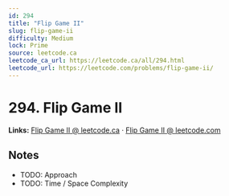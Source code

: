 ```yaml
--- 
id: 294
title: "Flip Game II"
slug: flip-game-ii
difficulty: Medium
lock: Prime
source: leetcode.ca
leetcode_ca_url: https://leetcode.ca/all/294.html
leetcode_url: https://leetcode.com/problems/flip-game-ii/
---
```


# 294. Flip Game II

**Links:** [Flip Game II @ leetcode.ca](https://leetcode.ca/all/294.html) · [Flip Game II @ leetcode.com](https://leetcode.com/problems/flip-game-ii/)

## Notes
- TODO: Approach
- TODO: Time / Space Complexity
